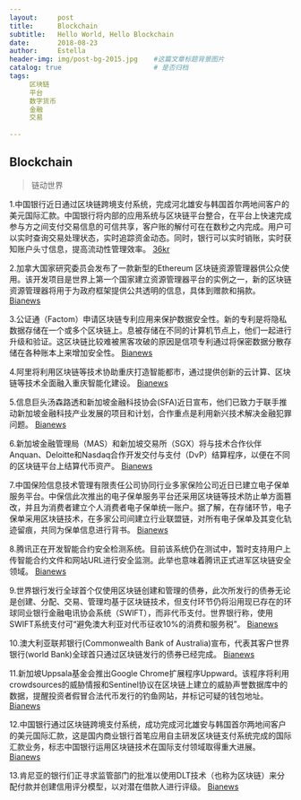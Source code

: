 ```yaml
---
layout:     post
title:      Blockchain
subtitle:   Hello World, Hello Blockchain
date:       2018-08-23 
author:     Estella 
header-img: img/post-bg-2015.jpg 	#这篇文章标题背景图片
catalog: true 						# 是否归档
tags:	
     区块链
     平台
     数字货币
     金融
     交易
    
---
```


## Blockchain
>链动世界

1.中国银行近日通过区块链跨境支付系统，完成河北雄安与韩国首尔两地间客户的美元国际汇款。中国银行将内部的应用系统与区块链平台整合，在平台上快速完成参与方之间支付交易信息的可信共享，客户账的解付可在在数秒之内完成。用户可以实时查询交易处理状态，实时追踪资金动态。同时，银行可以实时销账，实时获知账户头寸信息，提高流动性管理效率。  [36kr](https://36kr.com/p/5149943.html)

2.加拿大国家研究委员会发布了一款新型的Ethereum 区块链资源管理器供公众使用。该开发项目是世界上第一个国家建立资源管理器平台的实例之一，新的区块链资源管理器将用于为政府框架提供公共透明的信息，具体到赠款和捐款。 [Bianews](http://www.bianews.com/news/flash?id=19155)

3.公证通（Factom）申请区块链专利应用来保护数据安全性。新的专利是将隐私数据存储在一个或多个区块链上。息被存储在不同的计算机节点上，他们一起进行升级和验证。这区块链比较难被黑客攻破的原因是信项专利通过将保密数据分散存储在各种账本上来增加安全性。 [Bianews](http://www.bianews.com/news/flash?id=19148)

4.阿里将利用区块链等技术协助重庆打造智能都市，通过提供创新的云计算、区块链等技术全面融入重庆智能化建设。 [Bianews](http://www.bianews.com/news/flash?id=19145)

5.信息巨头汤森路透和新加坡金融科技协会(SFA)近日宣布，他们已致力于联手推动新加坡金融科技产业发展的项目和计划，合作重点是利用新兴技术解决金融犯罪问题。 [Bianews](http://www.bianews.com/news/flash?id=19144)

6.新加坡金融管理局（MAS）和新加坡交易所（SGX）将与技术合作伙伴Anquan、Deloitte和Nasdaq合作开发交付与支付（DvP）结算程序，以便在不同的区块链平台上结算代币资产。 [Bianews](http://www.bianews.com/news/flash?id=19143)

7.中国保险信息技术管理有限责任公司协同行业多家保险公司近日已建立电子保单服务平台。中保信此次推出的电子保单服务平台还采用区块链等技术防止单方面篡改，并且为消费者建立个人消费者电子保单统一账户。据了解，在存储环节，电子保单采用区块链技术，在多家公司间建立行业联盟链，对所有电子保单及其变化轨迹留痕，共同为保单信息进行背书。 [Bianews](http://www.bianews.com/news/flash?id=19139)

8.腾讯正在开发智能合约安全检测系统。目前该系统仍在测试中，暂时支持用户上传智能合约文件和网站URL进行安全监测。此举也意味着腾讯正式进军区块链安全领域。 [Bianews](http://www.bianews.com/news/flash?id=19138)

9.世界银行发行全球首个仅使用区块链创建和管理的债券，此次所发行的债券无论是创建、分配、交易、管理均基于区块链技术，但支付环节仍将沿用现已存在的环球同业银行金融电讯协会系统（SWIFT），而非代币支付。世界银行称，使用SWIFT系统支付可“避免澳大利亚对代币征收10%的消费和服务税”。 [Bianews](http://www.bianews.com/news/flash?id=19136)

10.澳大利亚联邦银行(Commonwealth Bank of Australia)宣布，代表其客户世界银行(world Bank)全球首只通过区块链发行的债券已经完成。 [Bianews](http://www.bianews.com/news/flash?id=19120)

11.新加坡Uppsala基金会推出Google Chrome扩展程序Uppward。该程序将利用crowdsources的威胁情报和Sentinel协议在区块链上建立的威胁声誉数据库中的数据，提醒投资者假冒合法代币发行的钓鱼网站，并标记可疑的钱包地址。 [Bianews](http://www.bianews.com/news/flash?id=19119)

12.中国银行通过区块链跨境支付系统，成功完成河北雄安与韩国首尔两地间客户的美元国际汇款，这是国内商业银行首笔应用自主研发区块链支付系统完成的国际汇款业务，标志中国银行运用区块链技术在国际支付领域取得重大进展。 [Bianews](http://www.bianews.com/news/flash?id=19108)

13.肯尼亚的银行们正寻求监管部门的批准以使用DLT技术（也称为区块链）来分配付款并创建信用评分模型，以对潜在借款人进行评级。 [Bianews](http://www.bianews.com/news/flash?id=19101)
